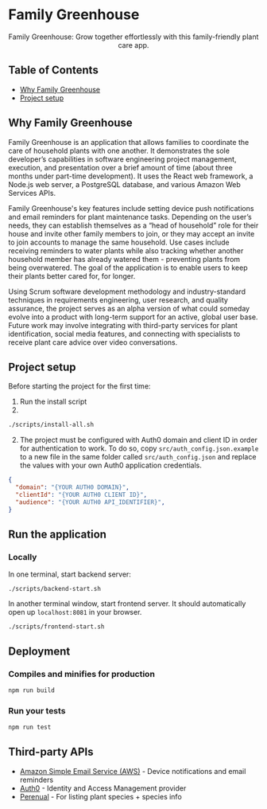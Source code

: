 # Family Greenhouse

<div id="top" align="center">
  Family Greenhouse: Grow together effortlessly with this family-friendly plant care app.
</div>

## Table of Contents

<ul>
  <li><a href="#Why-Family-Greenhouse">Why Family Greenhouse</a></li>
  <li><a href="#Project-Setup">Project setup</a></li>
</ul>


## Why Family Greenhouse

Family Greenhouse is an application that allows families to coordinate the care of household plants with one another. It demonstrates the sole developer’s capabilities in software engineering project management, execution, and presentation over a brief amount of time (about three months under part-time development). It uses the React web framework, a Node.js web server, a PostgreSQL database, and various Amazon Web Services APIs.

Family Greenhouse's key features include setting device push notifications and email reminders for plant maintenance tasks. Depending on the user’s needs, they can establish themselves as a “head of household” role for their house and invite other family members to join, or they may accept an invite to join accounts to manage the same household. Use cases include receiving reminders to water plants while also tracking whether another household member has already watered them - preventing plants from being overwatered. The goal of the application is to enable users to keep their plants better cared for, for longer.

Using Scrum software development methodology and industry-standard techniques in requirements engineering, user research, and quality assurance, the project serves as an alpha version of what could someday evolve into a product with long-term support for an active, global user base. Future work may involve integrating with third-party services for plant identification, social media features, and connecting with specialists to receive plant care advice over video conversations.

## Project setup

Before starting the project for the first time:

1. Run the install script
2. 
```bash
./scripts/install-all.sh
```

2. The project must be configured with Auth0 domain and client ID in order for authentication to work. To do so, copy `src/auth_config.json.example` to a new file in the same folder called `src/auth_config.json` and replace the values with your own Auth0 application credentials.

```json
{
  "domain": "{YOUR AUTH0 DOMAIN}",
  "clientId": "{YOUR AUTH0 CLIENT ID}",
  "audience": "{YOUR AUTH0 API_IDENTIFIER}",
}

```

## Run the application

### Locally

In one terminal, start backend server:

`./scripts/backend-start.sh`

In another terminal window, start frontend server. It should automatically open up `localhost:8081` in your browser.

`./scripts/frontend-start.sh`

## Deployment

### Compiles and minifies for production

```bash
npm run build
```

### Run your tests

```bash
npm run test
```

## Third-party APIs
- [Amazon Simple Email Service (AWS)](https://aws.amazon.com/sns/) - Device notifications and email reminders
- [Auth0](https://auth0.com/) - Identity and Access Management provider
- [Perenual](https://perenual.com/) - For listing plant species + species info
